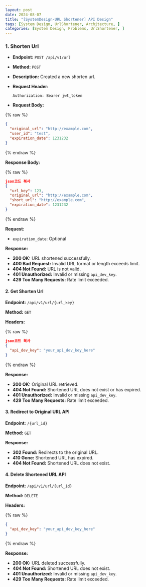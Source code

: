 ```yaml
---
layout: post
date: 2024-08-07
title: "[SystemDesign-URL Shortener] API Design"
tags: [System Design, UrlShortener, Architecture, ]
categories: [System Design, Problems, UrlShortener, ]
---
```



### 1. Shorten Url

- **Endpoint:** `POST /api/v1/url`
- **Method:** `POST`
- **Description:** Created a new shorten url.
- **Request Header:**

	`Authorization: Bearer jwt_token`

- **Request Body:**


{% raw %}
```json
{
  "original_url": "http://example.com",
  "user_id": "test",
  "expiration_date": 1231232
}
```
{% endraw %}



**Response Body:**



{% raw %}
```json
json코드 복사
{
  "url_key": 123,
  "original_url": "http://example.com",
  "short_url": "http://example.com",
  "expiration_date": 1231232
}
```
{% endraw %}



**Request:**

- `expiration_date`: Optional

**Response:**

- **200 OK:** URL shortened successfully.
- **400 Bad Request:** Invalid URL format or length exceeds limit.
- **404 Not Found:** URL is not valid.
- **401 Unauthorized:** Invalid or missing `api_dev_key`.
- **429 Too Many Requests:** Rate limit exceeded.

#### 2. Get Shorten Url


**Endpoint:** `/api/v1/url/{url_key}`


**Method:** `GET`


**Headers:**



{% raw %}
```json
json코드 복사
{
  "api_dev_key": "your_api_dev_key_here"
}
```
{% endraw %}



**Response:**

- **200 OK:** Original URL retrieved.
- **404 Not Found:** Shortened URL does not exist or has expired.
- **401 Unauthorized:** Invalid or missing `api_dev_key`.
- **429 Too Many Requests:** Rate limit exceeded.

#### 3. Redirect to Original URL API


**Endpoint:** `/{url_id}`


**Method:** `GET`


**Response:**

- **302 Found:** Redirects to the original URL.
- **410 Gone:** Shortened URL has expired.
- **404 Not Found:** Shortened URL does not exist.

#### 4. Delete Shortened URL API


**Endpoint:** `/api/v1/url/{url_id}`


**Method:** `DELETE`


**Headers:**



{% raw %}
```json
{
  "api_dev_key": "your_api_dev_key_here"
}
```
{% endraw %}



**Response:**

- **200 OK:** URL deleted successfully.
- **404 Not Found:** Shortened URL does not exist.
- **401 Unauthorized:** Invalid or missing `api_dev_key`.
- **429 Too Many Requests:** Rate limit exceeded.
